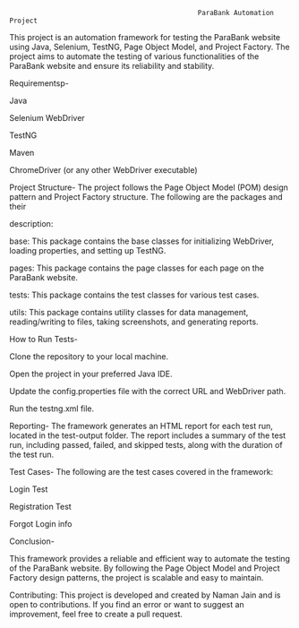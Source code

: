 

                                                   ParaBank Automation Project



This project is an automation framework for testing the ParaBank website using Java,
Selenium, TestNG, Page Object Model, and Project Factory. The project aims to
automate the testing of various functionalities of the ParaBank website and
ensure its reliability and stability.

Requirementsp-

 Java
 
 Selenium WebDriver
 
 TestNG
 
 Maven
 
 ChromeDriver (or any other WebDriver executable)

Project Structure-
The project follows the Page Object Model (POM) design pattern and
Project Factory structure. The following are the packages and their


description:

base: This package contains the base classes for initializing
     WebDriver, loading properties, and setting up TestNG.
     
 pages: This package contains the page classes for each page on the
     ParaBank website.
     
 tests: This package contains the test classes for various test cases.
 
 utils: This package contains utility classes for data management,
     reading/writing to files, taking screenshots, and generating reports.


How to Run Tests-

 Clone the repository to your local machine.
 
 Open the project in your preferred Java IDE.
 
 Update the config.properties file with the correct URL and WebDriver path.
 
 Run the testng.xml file.

Reporting-
 The framework generates an HTML report for each test run, located in the
 test-output folder.
 The report includes a summary of the test run, including passed, failed, and
 skipped tests, along with the duration of the test run.

Test Cases-
The following are the test cases covered in the framework:

 Login Test
 
 Registration Test
 
 Forgot Login info

Conclusion-

This framework provides a reliable and efficient way to automate the
testing of the ParaBank website. By following the Page Object Model and Project
Factory design patterns, the project is scalable and easy to maintain.

Contributing:
This project is developed and created by Naman Jain and is open to contributions. If you find an error or want to suggest an improvement, feel free to create a pull request.
